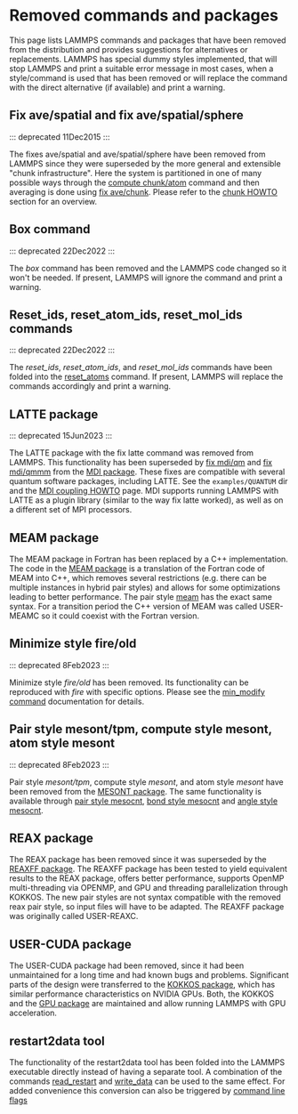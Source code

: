 # Removed commands and packages

This page lists LAMMPS commands and packages that have been removed from
the distribution and provides suggestions for alternatives or
replacements. LAMMPS has special dummy styles implemented, that will
stop LAMMPS and print a suitable error message in most cases, when a
style/command is used that has been removed or will replace the command
with the direct alternative (if available) and print a warning.

## Fix ave/spatial and fix ave/spatial/sphere

::: deprecated
11Dec2015
:::

The fixes ave/spatial and ave/spatial/sphere have been removed from
LAMMPS since they were superseded by the more general and extensible
\"chunk infrastructure\". Here the system is partitioned in one of many
possible ways through the [compute chunk/atom](compute_chunk_atom)
command and then averaging is done using [fix ave/chunk](fix_ave_chunk).
Please refer to the [chunk HOWTO](Howto_chunk) section for an overview.

## Box command

::: deprecated
22Dec2022
:::

The *box* command has been removed and the LAMMPS code changed so it
won\'t be needed. If present, LAMMPS will ignore the command and print a
warning.

## Reset_ids, reset_atom_ids, reset_mol_ids commands

::: deprecated
22Dec2022
:::

The *reset_ids*, *reset_atom_ids*, and *reset_mol_ids* commands have
been folded into the [reset_atoms](reset_atoms) command. If present,
LAMMPS will replace the commands accordingly and print a warning.

## LATTE package

::: deprecated
15Jun2023
:::

The LATTE package with the fix latte command was removed from LAMMPS.
This functionality has been superseded by [fix mdi/qm](fix_mdi_qm) and
[fix mdi/qmmm](fix_mdi_qmmm) from the [MDI package](PKG-MDI). These
fixes are compatible with several quantum software packages, including
LATTE. See the `examples/QUANTUM` dir and the [MDI coupling
HOWTO](Howto_mdi) page. MDI supports running LAMMPS with LATTE as a
plugin library (similar to the way fix latte worked), as well as on a
different set of MPI processors.

## MEAM package

The MEAM package in Fortran has been replaced by a C++ implementation.
The code in the [MEAM package](PKG-MEAM) is a translation of the Fortran
code of MEAM into C++, which removes several restrictions (e.g. there
can be multiple instances in hybrid pair styles) and allows for some
optimizations leading to better performance. The pair style
[meam](pair_meam) has the exact same syntax. For a transition period the
C++ version of MEAM was called USER-MEAMC so it could coexist with the
Fortran version.

## Minimize style fire/old

::: deprecated
8Feb2023
:::

Minimize style *fire/old* has been removed. Its functionality can be
reproduced with *fire* with specific options. Please see the [min_modify
command](min_modify) documentation for details.

## Pair style mesont/tpm, compute style mesont, atom style mesont

::: deprecated
8Feb2023
:::

Pair style *mesont/tpm*, compute style *mesont*, and atom style *mesont*
have been removed from the [MESONT package](PKG-MESONT). The same
functionality is available through [pair style mesocnt](pair_mesocnt),
[bond style mesocnt](bond_mesocnt) and [angle style
mesocnt](angle_mesocnt).

## REAX package

The REAX package has been removed since it was superseded by the [REAXFF
package](PKG-REAXFF). The REAXFF package has been tested to yield
equivalent results to the REAX package, offers better performance,
supports OpenMP multi-threading via OPENMP, and GPU and threading
parallelization through KOKKOS. The new pair styles are not syntax
compatible with the removed reax pair style, so input files will have to
be adapted. The REAXFF package was originally called USER-REAXC.

## USER-CUDA package

The USER-CUDA package had been removed, since it had been unmaintained
for a long time and had known bugs and problems. Significant parts of
the design were transferred to the [KOKKOS package](PKG-KOKKOS), which
has similar performance characteristics on NVIDIA GPUs. Both, the KOKKOS
and the [GPU package](PKG-GPU) are maintained and allow running LAMMPS
with GPU acceleration.

## restart2data tool

The functionality of the restart2data tool has been folded into the
LAMMPS executable directly instead of having a separate tool. A
combination of the commands [read_restart](read_restart) and
[write_data](write_data) can be used to the same effect. For added
convenience this conversion can also be triggered by [command line
flags](Run_options)

